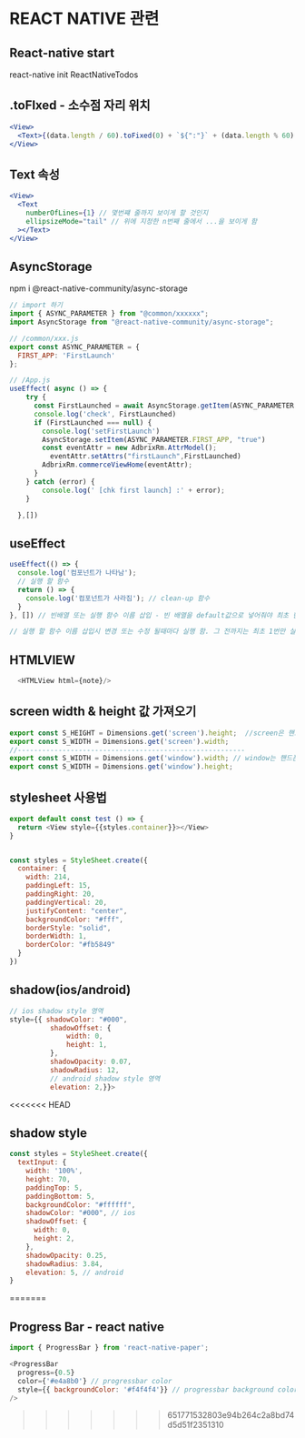 # REACT NATIVE 관련

## React-native start
react-native init ReactNativeTodos
## .toFIxed - 소수점 자리 위치

```jsx
<View>
  <Text>{(data.length / 60).toFixed(0) + `${":"}` + (data.length % 60).toFixed(0)}</Text>
</View>
```

## Text 속성

```jsx
<View>
  <Text
    numberOfLines={1} // 몇번쨰 줄까지 보이게 할 것인지
    ellipsizeMode="tail" // 위에 지정한 n번째 줄에서 ...을 보이게 함 
  ></Text>
</View>
``` 

## AsyncStorage 

npm i @react-native-community/async-storage

```js
// import 하기
import { ASYNC_PARAMETER } from "@common/xxxxxx";
import AsyncStorage from "@react-native-community/async-storage";

// /common/xxx.js
export const ASYNC_PARAMETER = {
  FIRST_APP: 'FirstLaunch'
};

// /App.js
useEffect( async () => {
    try {
      const FirstLaunched = await AsyncStorage.getItem(ASYNC_PARAMETER.FIRST_APP)
      console.log('check', FirstLaunched)
      if (FirstLaunched === null) {
        console.log('setFirstLaunch')
        AsyncStorage.setItem(ASYNC_PARAMETER.FIRST_APP, "true")
        const eventAttr = new AdbrixRm.AttrModel();
          eventAttr.setAttrs("firstLaunch",FirstLaunched)
        AdbrixRm.commerceViewHome(eventAttr);
      }
    } catch (error) {
        console.log(' [chk first launch] :' + error);  
    }

  },[])

```

## useEffect

```js
useEffect(() => {
  console.log('컴포넌트가 나타남');
  // 실행 할 함수
  return () => {
    console.log('컴포넌트가 사라짐'); // clean-up 함수
  }
}, []) // 빈배열 또는 실행 함수 이름 삽입 - 빈 배열을 default값으로 넣어줘야 최초 한번만 실행 (안 넣어주면 두세번 실행됨)

// 실행 할 함수 이름 삽입시 변경 또는 수정 될때마다 실행 함. 그 전까지는 최초 1번만 실행함.
```

## HTMLVIEW

```js
  <HTMLView html={note}/>
```


## screen width & height 값 가져오기

```js
export const S_HEIGHT = Dimensions.get('screen').height;  //screen은 핸드폰의 상부 bar영역을 포함시킴
export const S_WIDTH = Dimensions.get('screen').width;
//--------------------------------------------------------
export const S_WIDTH = Dimensions.get('window').width; // window는 핸드폰의 상부 bar영역을 포함시키지 않음
export const S_WIDTH = Dimensions.get('window').height;
```

## stylesheet 사용법
```js
export default const test () => {
  return <View style={{styles.container}}></View>
}


const styles = StyleSheet.create({
  container: {
    width: 214,
    paddingLeft: 15,
    paddingRight: 20,
    paddingVertical: 20,
    justifyContent: "center",
    backgroundColor: "#fff",
    borderStyle: "solid",
    borderWidth: 1,
    borderColor: "#fb5849"
  }
})
```

## shadow(ios/android)

```js
// ios shadow style 영역
style={{ shadowColor: "#000",
          shadowOffset: {
              width: 0,
              height: 1,
          },
          shadowOpacity: 0.07,
          shadowRadius: 12,
          // android shadow style 영역
          elevation: 2,}}> 
```

<<<<<<< HEAD
## shadow style

```js
const styles = StyleSheet.create({
  textInput: {
    width: '100%',
    height: 70,
    paddingTop: 5,
    paddingBottom: 5,
    backgroundColor: "#ffffff",
    shadowColor: "#000", // ios
    shadowOffset: {
      width: 0,
      height: 2,
    },
    shadowOpacity: 0.25,
    shadowRadius: 3.84,
    elevation: 5, // android
}
```



=======
## Progress Bar - react native

```js
import { ProgressBar } from 'react-native-paper';

<ProgressBar 
  progress={0.5} 
  color={'#e4a8b0'} // progressbar color
  style={{ backgroundColor: '#f4f4f4'}} // progressbar background color(applied with inline style)
/>
```
>>>>>>> 651771532803e94b264c2a8bd74d5d51f2351310



